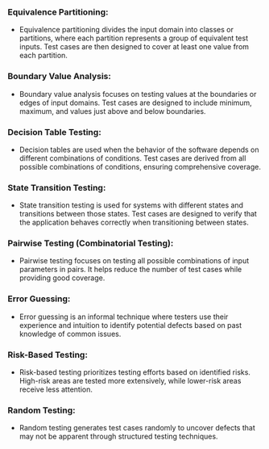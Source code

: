### Equivalence Partitioning:

- Equivalence partitioning divides the input domain into classes or partitions, where each partition represents a group of equivalent test inputs. Test cases are then designed to cover at least one value from each partition.
### Boundary Value Analysis:

- Boundary value analysis focuses on testing values at the boundaries or edges of input domains. Test cases are designed to include minimum, maximum, and values just above and below boundaries.
### Decision Table Testing:

- Decision tables are used when the behavior of the software depends on different combinations of conditions. Test cases are derived from all possible combinations of conditions, ensuring comprehensive coverage.
### State Transition Testing:

- State transition testing is used for systems with different states and transitions between those states. Test cases are designed to verify that the application behaves correctly when transitioning between states.
### Pairwise Testing (Combinatorial Testing):

- Pairwise testing focuses on testing all possible combinations of input parameters in pairs. It helps reduce the number of test cases while providing good coverage.

### Error Guessing:

- Error guessing is an informal technique where testers use their experience and intuition to identify potential defects based on past knowledge of common issues.

### Risk-Based Testing:

- Risk-based testing prioritizes testing efforts based on identified risks. High-risk areas are tested more extensively, while lower-risk areas receive less attention.

### Random Testing:
- Random testing generates test cases randomly to uncover defects that may not be apparent through structured testing techniques.

